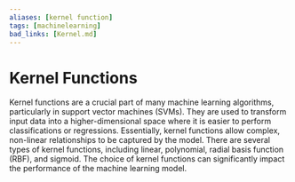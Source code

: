 ```yaml
---
aliases: [kernel function]
tags: [machinelearning]
bad_links: [Kernel.md]
---
```

# Kernel Functions

Kernel functions are a crucial part of many machine learning algorithms, particularly in support vector machines (SVMs). They are used to transform input data into a higher-dimensional space where it is easier to perform classifications or regressions. Essentially, kernel functions allow complex, non-linear relationships to be captured by the model. There are several types of kernel functions, including linear, polynomial, radial basis function (RBF), and sigmoid. The choice of kernel functions can significantly impact the performance of the machine learning model.